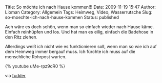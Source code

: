Title: So möchte ich nach Hause kommen!!!
Date: 2009-11-19 15:47
Author: Lioman
Category: Allgemein
Tags: Heimweg, Video, Wasserrutsche
Slug: so-moechte-ich-nach-hause-kommen
Status: published

Ach wäre es doch schön, wenn man so einfach wieder nach Hause käme.
Einfach reinhüpfen und los. Und hat man es eilig, einfach die Badehose
in den Ritz ziehen.

Allerdings weiß ich nicht wie es funktionieren soll, wenn man so wie ich
auf dem Heimweg immer bergauf muss. Ich fürchte ich muss auf die
menschliche Rohrpost warten.

{% youtube uMe-rpz9cR0 %}

via [fudder](http://www.fudder.de)
